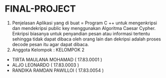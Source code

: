 # FINAL-PROJECT

1. Penjelasan Aplikasi yang di buat 
= Program C ++ untuk mengenkripsi dan mendekripsi public key menggunakan Algoritma Caesar Cypher.
Enkripsi biasanya untuk penyandian pesan atau informasi tertentu sehingga tidak dapat dibaca oleh orang lain dan dekripsi adalah proses decode pesan itu agar dapat dibaca.
2. Anggota Kelompok : KELOMPOK 2
  - TIRTA MAULANA MOHAMAD ( 17.83.0001 )
  - ALJO LEONARDO ( 17.83.0003 )
  - RANDIKA RAMDAN PAWILLOI ( 17.83.0054 )

